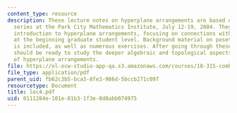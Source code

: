 ```yaml
---
content_type: resource
description: These lecture notes on hyperplane arrangements are based on a lecture
  series at the Park City Mathematics Institute, July 12-19, 2004. They provide an
  introduction to hyperplane arrangements, focusing on connections with combinatorics,
  at the beginning graduate student level. Background material on posets and matroids
  is included, as well as numerous exercises. After going through these notes a student
  should be ready to study the deeper algebraic and topological aspects of the theory
  of hyperplane arrangements.
file: https://ol-ocw-studio-app-qa.s3.amazonaws.com/courses/18-315-combinatorial-theory-hyperplane-arrangements-fall-2004/0111284e101e01b31f3e8d8abb074975_lec4.pdf
file_type: application/pdf
parent_uid: fb62c3b5-bca3-8fe3-986d-5bccb271c097
resourcetype: Document
title: lec4.pdf
uid: 0111284e-101e-01b3-1f3e-8d8abb074975
---
```

